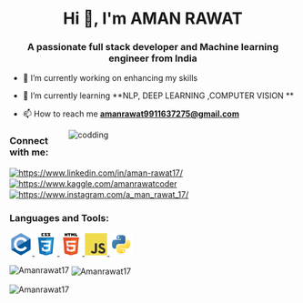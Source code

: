 <h1 align="center">Hi 👋, I'm AMAN RAWAT</h1>
<h3 align="center">A passionate full stack developer and Machine learning engineer from India</h3>

- 🔭 I’m currently working on enhancing my skills

- 🌱 I’m currently learning **NLP, DEEP LEARNING ,COMPUTER VISION **

- 📫 How to reach me **amanrawat9911637275@gmail.com**


<img align="right" alt="codding" width="400" src="https://cdn.dribbble.com/users/1162077/screenshots/3848914/media/7ed7d5ca074b48b328150e5a231e8d1f.gif">

<h3 align="left">Connect with me:</h3>
<p align="left">
<a href="https://www.linkedin.com/in/aman-rawat17/" target="blank"><img align="center" src="https://raw.githubusercontent.com/rahuldkjain/github-profile-readme-generator/master/src/images/icons/Social/linked-in-alt.svg" alt="https://www.linkedin.com/in/aman-rawat17/" height="30" width="40" /></a>
<a href="https://www.kaggle.com/amanrawatcoder" target="blank"><img align="center" src="https://raw.githubusercontent.com/rahuldkjain/github-profile-readme-generator/master/src/images/icons/Social/kaggle.svg" alt="https://www.kaggle.com/amanrawatcoder" height="30" width="40" /></a>
<a href="https://www.instagram.com/a_man_rawat_17/" target="blank"><img align="center" src="https://raw.githubusercontent.com/rahuldkjain/github-profile-readme-generator/master/src/images/icons/Social/instagram.svg" alt="https://www.instagram.com/a_man_rawat_17/" height="30" width="40" /></a>
</p>

<h3 align="left">Languages and Tools:</h3>
<p align="left">
  <a href="https://raw.githubusercontent.com/devicons/devicon/master/icons/c/c-original.svg" target="_blank" rel="noreferrer">
    <img src="https://raw.githubusercontent.com/devicons/devicon/master/icons/c/c-original.svg" alt="c" width="40" height="40"/>
  </a>
  <a href="https://raw.githubusercontent.com/devicons/devicon/master/icons/css3/css3-original-wordmark.svg" target="_blank" rel="noreferrer">
    <img src="https://raw.githubusercontent.com/devicons/devicon/master/icons/css3/css3-original-wordmark.svg" alt="css3" width="40" height="40"/>
  </a>
  <a href="https://raw.githubusercontent.com/devicons/devicon/master/icons/html5/html5-original-wordmark.svg" target="_blank" rel="noreferrer">
    <img src="https://raw.githubusercontent.com/devicons/devicon/master/icons/html5/html5-original-wordmark.svg" alt="html5" width="40" height="40"/>
  </a>
  <a href="https://raw.githubusercontent.com/devicons/devicon/master/icons/javascript/javascript-original.svg" target="_blank" rel="noreferrer">
    <img src="https://raw.githubusercontent.com/devicons/devicon/master/icons/javascript/javascript-original.svg" alt="javascript" width="40" height="40"/>
  </a>
  <a href="https://raw.githubusercontent.com/devicons/devicon/master/icons/python/python-original.svg" target="_blank" rel="noreferrer">
    <img src="https://raw.githubusercontent.com/devicons/devicon/master/icons/python/python-original.svg" alt="python" width="40" height="40"/>
  </a>
</p>

<p><img align="left" src="https://github-readme-stats.vercel.app/api/top-langs?username=Amanrawat17&show_icons=true&locale=en&layout=compact" alt="Amanrawat17" /></p>

<p>&nbsp;<img align="center" src="https://github-readme-stats.vercel.app/api?username=Amanrawat17&show_icons=true&locale=en" alt="Amanrawat17" /></p>

<p><img align="center" src="https://github-readme-streak-stats.herokuapp.com/?user=Amanrawat17&" alt="Amanrawat17" /></p>

